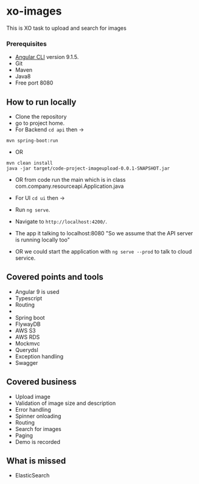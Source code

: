 # xo-images

This is XO task to upload and search for images

### Prerequisites
* [Angular CLI](https://github.com/angular/angular-cli) version 9.1.5.
* Git
* Maven
* Java8
* Free port 8080


## How to run locally
- Clone the repository
- go to project home.
- For Backend `cd api` then ->
```shell
mvn spring-boot:run
```
- OR 
```shell
mvn clean install
java -jar target/code-project-imageupload-0.0.1-SNAPSHOT.jar
```
- OR from code run the main which is in class com.company.resourceapi.Application.java

- For UI `cd ui` then ->
- Run `ng serve`. 
- Navigate to `http://localhost:4200/`. 
- The app it talking to localhost:8080 "So we assume that the API server is running locally too" 
- OR we could start the application with `ng serve --prod` to talk to cloud service.

## Covered points and tools

- Angular 9 is used
- Typescript
- Routing
- 
- Spring boot
- FlywayDB
- AWS S3
- AWS RDS
- Mockmvc
- Querydsl
- Exception handling
- Swagger

## Covered business

- Upload image
- Validation of image size and description
- Error handling
- Spinner onloading
- Routing
- Search for images
- Paging
- Demo is recorded

## What is missed
- ElasticSearch
